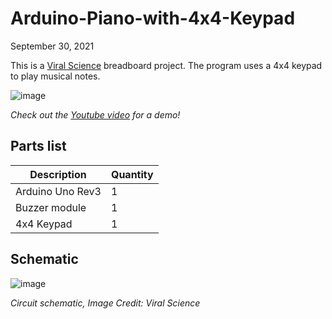 # Arduino-Piano-with-4x4-Keypad

September 30, 2021

This is a [Viral Science](https://www.viralsciencecreativity.com/post/arduino-piano-with-4x4-keypad) breadboard project. The program uses a 4x4 keypad to play musical notes.

![image](https://user-images.githubusercontent.com/93152842/190873522-2914aaae-e38f-44ca-bdf2-11f75a48e0ba.png)

*Check out the [Youtube video](https://youtu.be/Q6jmCglTPd4) for a demo!*

## Parts list
| Description | Quantity|
| - | - |
| Arduino Uno Rev3 | 1 |
| Buzzer module | 1 |
| 4x4 Keypad | 1 |

## Schematic
![image](https://user-images.githubusercontent.com/93152842/190873645-eb2cb95e-c38b-4103-904d-0a0fd123cf91.png)

*Circuit schematic, Image Credit: Viral Science*
